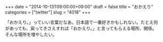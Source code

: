 +++
date = "2014-10-13T09:00:00+09:00"
draft = false
title = "おかえり"
categories = ["twitter"]
slug = "4018"
+++

「おかえり。」っていい言葉だなあ。日本語で一番好きかもしれない。たとえ何があっても、戻ってきさえすれば「おかえり。」と言ってもらえる場所、関係。そんな場所を増やしたい。
